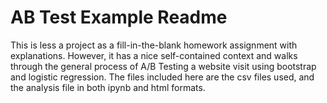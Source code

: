 # AB Test Example Readme

This is less a project as a fill-in-the-blank homework assignment with explanations. However, it has a nice self-contained context and walks through the general process of A/B Testing a website visit using bootstrap and logistic regression. The files included here are the csv files used, and the analysis file in both ipynb and html formats.
